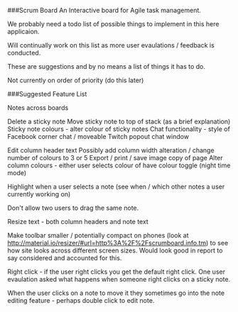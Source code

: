 ###Scrum Board
An Interactive board for Agile task management.

We probably need a todo list of possible things to implement in this here applicaion.

Will continually work on this list as more user evaulations / feedback is conducted.

These are suggestions and by no means a list of things it has to do.

Not currently on order of priority (do this later)

###Suggested Feature List

Notes across boards

Delete a sticky note
Move sticky note to top of stack (as a brief explanation)
Sticky note colours - alter colour of sticky notes
Chat functionality - style of Facebook corner chat / moveable Twitch popout chat window

Edit column header text
Possibly add column width alteration / change number of colours to 3 or 5
Export / print / save image copy of page
Alter column colours - either user selects colour of have colour toggle (night time mode)

Highlight when a user selects a note (see when / which other notes a user currently working on)

Don't allow two users to drag the same note.

Resize text - both column headers and note text

Make toolbar smaller / potentially compact on phones (look at http://material.io/resizer/#url=http%3A%2F%2Fscrumboard.info.tm) to see how site looks across different screen sizes. Would look good in report to say considered and accounted for this. 

Right click - if the user right clicks you get the default right click. One user evaulation asked what happens when someone right clicks on a sticky note.

When the user clicks on a note to move it they sometimes go into the note editing feature - perhaps double click to edit note.
